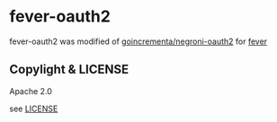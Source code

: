# fever-oauth2

fever-oauth2 was modified of [goincrementa/negroni-oauth2](https://github.com/goincremental/negroni-oauth2) for [fever](https://github.com/mix3/fever)

## Copylight & LICENSE

Apache 2.0

see [LICENSE](LICENSE)
